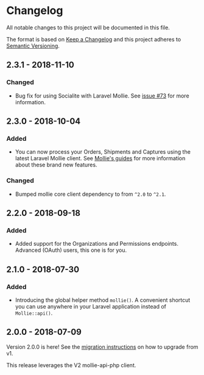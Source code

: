 # Changelog
All notable changes to this project will be documented in this file.

The format is based on [Keep a Changelog](http://keepachangelog.com/en/1.0.0/)
and this project adheres to [Semantic Versioning](http://semver.org/spec/v2.0.0.html).
<!--  -->
<!-- ## [Unreleased] -->
<!-- ### Added -->
<!-- ### Changed -->
<!-- ### Removed -->

## 2.3.1 - 2018-11-10
### Changed
- Bug fix for using Socialite with Laravel Mollie. See [issue #73](https://github.com/mollie/laravel-mollie/issues/73) for more information.

## 2.3.0 - 2018-10-04
### Added
- You can now process your Orders, Shipments and Captures using the latest Laravel Mollie client. See [Mollie's guides](https://docs.mollie.com/orders/overview) for more information about these brand new features.

### Changed
- Bumped mollie core client dependency to from `^2.0` to `^2.1`.

## 2.2.0 - 2018-09-18
### Added
- Added support for the Organizations and Permissions endpoints. Advanced (OAuth) users, this one is for you.

## 2.1.0 - 2018-07-30
### Added
- Introducing the global helper method `mollie()`. A convenient shortcut you can use anywhere in your Laravel application instead of `Mollie::api()`.

## 2.0.0 - 2018-07-09
Version 2.0.0 is here! See the [migration instructions](docs/migration_instructions_v1_to_v2.md) on how to upgrade from v1.

This release leverages the V2 mollie-api-php client.
